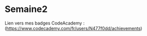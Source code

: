 # Semaine2

Lien vers mes badges CodeAcademy : (https://www.codecademy.com/fr/users/N477f0dd/achievements)
